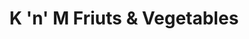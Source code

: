 ---
title: "K 'n' M Friuts & Vegetables"
url: /chavutuvary/k-n-m-friuts-and-vegetables/
shop: greengrocer
---